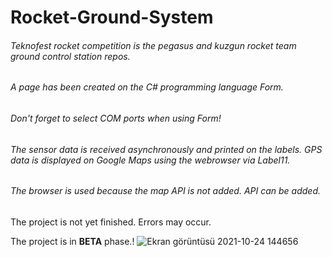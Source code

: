 # Rocket-Ground-System
###### Teknofest rocket competition is the pegasus and kuzgun rocket team ground control station repos.

###### A page has been created on the C# programming language Form.
###### Don't forget to select COM ports when using Form!

###### The sensor data is received asynchronously and printed on the labels. GPS data is displayed on Google Maps using the webrowser via Label11.

###### The browser is used because the map API is not added. API can be added.

The project is not yet finished. Errors may occur.

The project is in **BETA** phase.!
![Ekran görüntüsü 2021-10-24 144656](https://user-images.githubusercontent.com/18622792/138593393-baf79245-0915-4411-9152-e28e244ddc84.png)

